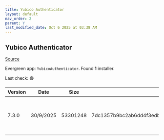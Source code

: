 ```yaml
---
title: Yubico Authenticator
layout: default
nav_order: 2
parent: Y
last_modified_date: Oct 6 2025 at 03:38 AM
---
```


## Yubico Authenticator

[Source](https://github.com/Yubico/yubioath-flutter/)

Evergreen app: `YubicoAuthenticator`. Found **1** installer.

Last check: 🟢

| Version | Date      | Size     | Sha256                                                           | Architecture | InstallerType | Type | URI                                                                                                                                                                                                                |
| ------- | --------- | -------- | ---------------------------------------------------------------- | ------------ | ------------- | ---- | ------------------------------------------------------------------------------------------------------------------------------------------------------------------------------------------------------------------ |
| 7.3.0   | 30/9/2025 | 53301248 | 7dc1357b9bc2ab6dd4f3edbf514bf7680aae35617e5e4c6524cfb56721a35a57 | x64          | Default       | msi  | [https://github.com/Yubico/yubioath-flutter/releases/download/7.3.0/yubico-authenticator-7.3.0-win64.msi](https://github.com/Yubico/yubioath-flutter/releases/download/7.3.0/yubico-authenticator-7.3.0-win64.msi) |
